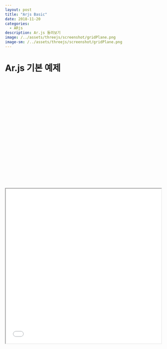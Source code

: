 ```yaml
---
layout: post
title: "Arjs Basic"
date: 2018-11-20
categories:
  - ARjs
description: Ar.js 돌려보기    
image: /../assets/threejs/screenshot/gridPlane.png
image-sm: /../assets/threejs/screenshot/gridPlane.png
---
```



# Ar.js 기본 예제
<pre class="brush:html;">

<!DOCTYPE html>
<html>
<head>
<meta charset="UTF-8">
<title>10 Lines</title>
</head>
<script src="../lib/arjs/aframe.min.js"></script>
<script src="../lib/arjs/aframe-ar.min.js"></script>
 <body style='margin : 0px; overflow: hidden;'>
    <a-scene embedded arjs>
  	<a-marker preset="hiro">
            <a-box position='0 0.5 0' material='color: black;'></a-box>
  	</a-marker>
  	<a-entity camera></a-entity>
    </a-scene>
  </body>
</html>

</pre>
	

<iframe width="100%" height="500px;" src="{{ site.url }}/assets/resources/html/basicAr.html"></iframe>